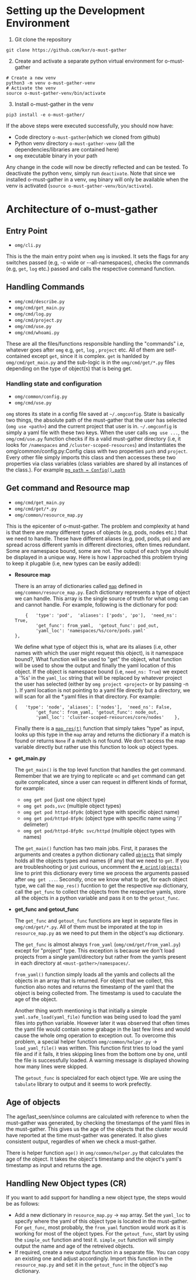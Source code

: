 # Setting up the Development Environment

1. Git clone the repository

```
git clone https://github.com/kxr/o-must-gather
```

2. Create and activate a separate python virtual environment for o-must-gather

```
# Create a new venv
python3 -m venv o-must-gather-venv
# Activate the venv
source o-must-gather-venv/bin/activate
```

3. Install o-must-gather in the venv

```
pip3 install -e o-must-gather/
```

If the above steps were executed successfully, you should now have:

- Code directory `o-must-gather`(which we cloned from github)
- Python venv directory `o-must-gather-venv` (all the dependencies/libraries are contained here)
- `omg` executable binary in your path

Any change in the code will now be directly reflected and can be tested. To deactivate the python venv, simply
run `deactivate`. Note that since we installed o-must-gather in a venv, `omg` binary will only be available when the
venv is activated (`source o-must-gather-venv/bin/activate`).

# Architecture of o-must-gather

## Entry Point

- `omg/cli.py`

This is the the main entry point when `omg` is invoked. It sets the flags for any switches passed (e.g, -o wide or
--all-namespaces), checks the commands (e.g, `get`, `log` etc.) passed and calls the respective command function.

## Handling Commands

- `omg/cmd/describe.py`
- `omg/cmd/get_main.py`
- `omg/cmd/log.py`
- `omg/cmd/project.py`
- `omg/cmd/use.py`
- `omg/cmd/whoami.py`

These are all the files/functions responsible handling the "commands" i.e, whatever goes after `omg` e.g, `get`, `log`
, `project` etc. All of them are self-contained except `get`, since it is complex. `get` is hanlded
by `omg/cmd/get_main.py` and the sub-logic is in the `omg/cmd/get/*.py` files depending on the type of object(s) that is
being get.

### Handling state and configuration

- `omg/common/config.py`
- `omg/cmd/use.py`

`omg` stores its state in a config file saved at `~/.omgconfig`. State is basically two things, the absolute path of the
must-gather that the user has selected (`omg use <path>`) and the current project that user is in. `~/.omgconfig` is
simply a yaml file with these two keys. When the user calls `omg use ...`, the `omg/cmd/use.py` function checks if its a
valid must-gather directory (i.e, it looks for `/namespaces` and `/cluster-scoped-resources`) and instantiates the
omg/common/config.py:Config class with two properties `path` and `project`. Every other file simply imports this class
and then accesses these two properties via class variables (class variables are shared by all instances of the class.).
For
example [`mg_path = Config().path`](https://github.com/kxr/o-must-gather/blob/c7cae6fcfa5f04e85cb8728c859d5e27ccfa9c1b/omg/cmd/get/from_yaml.py#L9)

## Get command and Resource map

- `omg/cmd/get_main.py`
- `omg/cmd/get/*.py`
- `omg/common/resource_map.py`

This is the epicenter of o-must-gather. The problem and complexity at hand is that there are many different types of
objects (e.g, pods, nodes etc.) that we need to handle. These have different aliases (e.g, pod, pods, po) and are spread
across different yamls in different directories, often times redundant. Some are namespace bound, some are not. The
output of each type should be displayed in a unique way. Here is how I approached this problem trying to keep it
plugable (i.e, new types can be easily added):

- **Resource map**

  There is an array of dictionaries
  called [`map`](https://github.com/kxr/o-must-gather/blob/c7cae6fcfa5f04e85cb8728c859d5e27ccfa9c1b/omg/common/resource_map.py#L36-L202)
  defined in `omg/common/resource_map.py`. Each dictionary represents a type of object we can handle. This array is the
  single source of truth for what omg can and cannot handle. For example, following is the dictionary for pod:

  ```
      {   'type': 'pod',  'aliases': ['pods', 'po'],  'need_ns': True,
          'get_func': from_yaml,  'getout_func': pod_out,
          'yaml_loc': 'namespaces/%s/core/pods.yaml'                },
  ```

  We define what type of object this is, what are its aliases (i.e, other names with which the user might request this
  object), is it namespace bound?, What function will be used to "get" the object, what function will be used to show
  the output and finally the yaml location of this object. If the object is namespace bound (i.e, `need_ns: True`) we
  expect a '%s' in the `yaml_loc` string that will be replaced by whatever project the user has selected (either
  by `omg project <project>` or by passing -n <project>). If yaml location is not pointing to a yaml file directly but a
  directory, we will scan for all the \*.yaml files in that directory. For example:

  ```
  {   'type': 'node', 'aliases': ['nodes'],  'need_ns': False,
          'get_func': from_yaml, 'getout_func': node_out,
          'yaml_loc': 'cluster-scoped-resources/core/nodes'    },
  ```

  Finally there is
  a [`map_res(t)`](https://github.com/kxr/o-must-gather/blob/c7cae6fcfa5f04e85cb8728c859d5e27ccfa9c1b/omg/common/resource_map.py#L205-L211)
  function that simply takes "type" as input, looks up this type in the `map` array and returns the dictionary if a
  match is found or returns `None` if a match is not found. We don't access the map variable directly but rather use
  this function to look up object types.

- **get_main.py**

  The `get_main()` is the top level function that handles the get command. Remember that we are trying to replicate `oc`
  and `get` command can get quite complicated, since a user can request in different kinds of format, for example:

  - `omg get pod` (just one object type)
  - `omg get pods,svc` (multiple object types)
  - `omg get pod httpd-8fp9c` (object type with specific object name)
  - `omg get pod/httpd-8fp9c` (object type with specific name using '/' delimeter)
  - `omg get pod/httpd-8fp9c svc/httpd` (multiple object types with names)

  The `get_main()` function has two main jobs. First, it parases the arguments and creates a python dictionary
  called [`objects`](https://github.com/kxr/o-must-gather/blob/c7cae6fcfa5f04e85cb8728c859d5e27ccfa9c1b/omg/cmd/get_main.py#L37)
  that simply holds all the objects types and names (if any) that we need to `get`. If you are troubleshooting or just
  curious, uncomment
  the [`# print(objects)`](https://github.com/kxr/o-must-gather/blob/c7cae6fcfa5f04e85cb8728c859d5e27ccfa9c1b/omg/cmd/get_main.py#L111-L112)
  line to print this dictionary every time we process the arguments passed after `omg get ...`. Secondly, once we know
  what to get, for each object type, we call the `map_res()` fucntion to get the respective `map` dictionary, call
  the `get_func` to collect the objects from the respective yamls, store all the objects in a python variable and pass
  it on to the `getout_func`.

- **get_func and getout_func**

  The `get_func` and `getout_func` functions are kept in separate files in `omg/cmd/get/*.py`. All of them must be
  imporated at the top in `resource_map.py` as we need to put them in the object's `map` dictionary.

  The `get_func` is almost always `from_yaml` (`omg/cmd/get/from_yaml.py`) except for "project" type. This exception is
  because we don't load projects from a single yaml/directory but rather from the yamls present in each directory
  at `<must-gather>/namespaces/`.

  `from_yaml()` function simply loads all the yamls and collects all the objects in an array that is returned. For
  object that we collect, this function also notes and returns the timestamp of the yaml that the object is being
  collected from. The timestamp is used to caculate the age of the object.

  Another thing worth mentioning is that initially a simple `yaml.safe_load(yaml_file)` function was being used to load
  the yaml files into python variable. However later it was observed that often times the yaml file would contain some
  grabage in the last few lines and would cause the whole omg operation to exception out. To overcome this problem, a
  special helper function `omg/common/helper.py` -> `load_yaml_file()` was written. This function first tries to load
  the yaml file and if it fails, it tries skipping lines from the bottom one by one, until the file is successfully
  loaded. A warning message is displayed showing how many lines were skipped.

  The `getout_func` is specialzed for each object type. We are using the `tabulate` library to output and it seems to
  work prefectly.

## Age of objects

The age/last_seen/since columns are calculated with reference to when the must-gather was generated, by checking the
timestamps of the yaml files in the must-gather. This gives us the age of the objects that the cluster would have
reported at the time must-gather was generated. It also gives consistent output, regardles of when we check a
must-gather.

There is helper function `age()` in `omg/common/helper.py` that calculates the age of the object. It takes the object's
timestamp and the object's yaml's timestamp as input and returns the age.

## Handling New Object types (CR)

If you want to add support for handling a new object type, the steps would be as follows:

- Add a new dictionary in `resource_map.py` -> `map` array. Set the `yaml_loc` to specify where the yaml of this object
  type is located in the must-gather. For `get_func`, most probably, the `from_yaml` function would work as it is
  working for most of the object types. For the `getout_func`, start by using the `simple_out` function and test
  it. `simple_out` function will simply output the name and age of the retreived objects.
- If required, create a new output function in a separate file. You can copy an existing one and adjust accordingly.
  Import this function in the `resource_map.py` and set it in the `getout_func` in the object's `map` dictionary.

